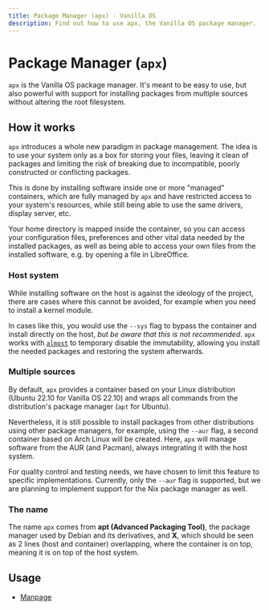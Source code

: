```yaml
---
title: Package Manager (apx) - Vanilla OS
description: Find out how to use apx, the Vanilla OS package manager.
---
```


# Package Manager (`apx`)
`apx` is the Vanilla OS package manager. It's meant to be easy to use, but 
also powerful with support for installing packages from multiple sources without 
altering the root filesystem.

## How it works
`apx` introduces a whole new paradigm in package management. The idea is to use 
your system only as a box for storing your files, leaving it clean of packages 
and limiting the risk of breaking due to incompatible, poorly constructed or 
conflicting packages.

This is done by installing software inside one or more "managed" containers, 
which are fully managed by `apx` and have restricted access to your system's 
resources, while still being able to use the same drivers, display server, etc.

Your home directory is mapped inside the container, so you can access your 
configuration files, preferences and other vital data needed by the installed 
packages, as well as being able to access your own files from the installed 
software, e.g. by opening a file in LibreOffice.

### Host system
While installing software on the host is against the ideology of the project, 
there are cases where this cannot be avoided, for example when you need to 
install a kernel module.

In cases like this, you would use the `--sys` flag to bypass the container and 
install directly on the host, *but be aware that this is not recommended*. `apx` 
works with [`almost`](/docs/almost) to temporary disable the immutability, 
allowing you install the needed packages and restoring the system afterwards.

### Multiple sources
By default, `apx` provides a container based on your Linux distribution (Ubuntu 
22.10 for Vanilla OS 22.10) and wraps all commands from the distribution's 
package manager (`apt` for Ubuntu).

Nevertheless, it is still possible to install packages from other distributions 
using other package managers, for example, using the `--aur` flag, a second 
container based on Arch Linux will be created. Here, `apx` will manage software 
from the AUR (and Pacman), always integrating it with the host system.

For quality control and testing needs, we have chosen to limit this feature 
to specific implementations. Currently, only the `--aur` flag is supported, but 
we are planning to implement support for the Nix package manager as well.

### The name
The name `apx` comes from **apt (Advanced Packaging Tool)**, the package 
manager used by Debian and its derivatives, and **X**, which should be seen as 
2 lines (host and container) overlapping, where the container is on top, meaning 
it is on top of the host system.

## Usage
- [Manpage](/docs/apx/manpage)
